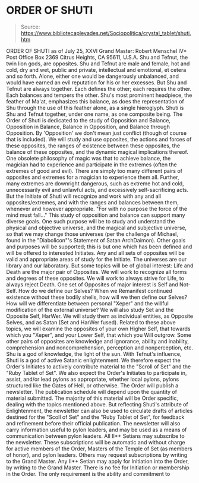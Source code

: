 # ORDER OF SHUTI

> Source: https://www.bibliotecapleyades.net/Sociopolitica/crystal_tablet/shuti.htm

ORDER OF SHUTI
as of July 25,
XXVI Grand Master: Robert Menschel IV*
Post Office Box 2369 Citrus Heights, CA 95611, U.S.A.
Shu and Tefnut, the twin lion gods, are opposites. Shu and Tefnut are male and female, hot and cold, dry and wet, public and private, intellectual and emotional, et cetera and so forth. Alone, either one would be dangerously unbalanced, and would have earned an evil reputation for his or her excesses. But Shu and Tefnut are always together.
Each defines the other; each requires the other. Each balances and tempers the other. Shu's most prominent headpiece, the feather of Ma'at, emphasizes this balance, as does the representation of Shu through the use of this feather alone, as a single hieroglyph. Shuti is Shu and Tefnut together, under one name, as one composite being. The Order of Shuti is dedicated to the study of Opposition and Balance, Opposition in Balance, Balance in Opposition, and Balance through Opposition. By 'Opposition' we don't mean just conflict (though of course that is included).
We will study and use opposites, the actions and forces of these opposites, the ranges of existence between these opposites, the balance of these opposites, and the dynamic magical implications thereof. One obsolete philosophy of magic was that to achieve balance, the magician had to experience and participate in the extremes (often the extremes of good and evil). There are simply too many different pairs of opposites and extremes for a magician to experience them all. Further, many extremes are downright dangerous, such as extreme hot and cold, unnecessarily evil and unlawful acts, and excessively self-sacrificing acts.
But the Initiate of Shuti will recognize and work with any and all opposites/extremes, and with the ranges and balances between them, whenever and however appropriate. "For with no purpose the force of the mind must fall..." This study of opposition and balance can support many diverse goals. One such purpose will be to study and understand the physical and objective universe, and the magical and subjective universe, so that we may change those universes (per the challenge of Michael, found in the "Diabolicon"'s Statement of Satan ArchDaimon). Other goals and purposes will be supported; this is but one which has been defined and will be offered to interested Initiates. Any and all sets of opposites will be valid and appropriate areas of study for the Initiate. The universes are our library and our laboratory.
But some topics will be of global interest: Life and Death are the major pair of Opposites. We will work to recognize all forms and degrees of these opposites. We will work to always strive for Life, to always reject Death. One set of Opposites of major interest is Self and Not-Self. How do we define our Selves? When we Remanifest continued existence without these bodily shells, how will we then define our Selves? How will we differentiate between personal "Xeper" and the willful modification of the external universe? We will also study Set and the Opposite Self, HarWer.
We will study them as individual entities, as Opposite Selves, and as Satan (Set and HarWer fused). Related to these above topics, we will examine the opposites of your own Higher Self, that towards which you "Xeper", and your Lower Self, that which you Will outgrow. Some other pairs of opposites are knowledge and ignorance, ability and inability, comprehension and noncomprehension, perception and nonperception, etc.
Shu is a god of knowledge, the light of the sun. With Tefnut's influence, Shuti is a god of active Satanic enlightenment. We therefore expect the Order's Initiates to actively contribute material to the "Scroll of Set" and the "Ruby Tablet of Set". We also expect the Order's Initiates to participate in, assist, and/or lead pylons as appropriate, whether local pylons, pylons structured like the Gates of Hell, or otherwise.
The Order will publish a newsletter. The publication schedule will depend upon the quantity of material submitted. The majority of this material will be Order specific, dealing with the topics mentioned above. But reflecting Shuti's attribute of Enlightenment, the newsletter can also be used to circulate drafts of articles destined for the "Scoll of Set" and the "Ruby Tablet of Set", for feedback and refinement before their official publication. The newsletter will also carry information useful to pylon leaders, and may be used as a means of communication between pylon leaders.
All II*+ Setians may subscribe to the newsletter. These subscriptions will be automatic and without charge for active members of the Order, Masters of the Temple of Set (as members of honor), and pylon leaders. Others may request subscriptions by writing to the Grand Master. Any II*+ Setian may apply for Initiation into the Order, by writing to the Grand Master. There is no fee for Initiation or membership in the Order. The only requirement is the ability and commitment to
